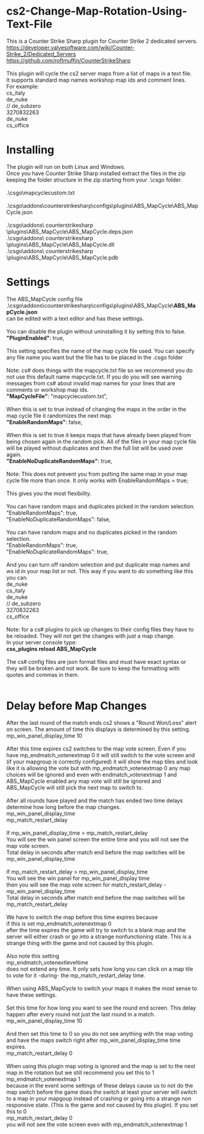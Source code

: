 # cs2-Change-Map-Rotation-Using-Text-File
This is a Counter Strike Sharp plugin for Counter Strike 2 dedicated servers.<br>
https://developer.valvesoftware.com/wiki/Counter-Strike_2/Dedicated_Servers<br>
https://github.com/roflmuffin/CounterStrikeSharp<br>
<br>
This plugin will cycle the cs2 server maps from a list of maps in a text file.
<br>
It supports standard map names workshop map ids and comment lines.<br>
For example:<br>
cs_italy<br>
de_nuke<br>
// de_subzero<br>
3270832263<br>
de_nuke<br>
cs_office<br>

# Installing
The plugin will run on both Linux and Windows.<br>
Once you have Counter Strike Sharp installed extract the files in the zip keeping the folder structure in the zip starting from your .\csgo folder.<br>
<br>
.\csgo\mapcyclecustom.txt<br>
<br>
.\csgo\addons\counterstrikesharp\configs\plugins\ABS_MapCycle\ABS_MapCycle.json<br>
<br>
.\csgo\addons\ counterstrikesharp \plugins\ABS_MapCycle\ABS_MapCycle.deps.json<br>
.\csgo\addons\ counterstrikesharp \plugins\ABS_MapCycle\ABS_MapCycle.dll<br>
.\csgo\addons\ counterstrikesharp \plugins\ABS_MapCycle\ABS_MapCycle.pdb

# Settings
The ABS_MapCycle config file<br>
.\csgo\addons\counterstrikesharp\configs\plugins\ABS_MapCycle\\<b>ABS_MapCycle.json</b><br>
can be edited with a text editor and has these settings.<br>
<br>
You can disable the plugin without uninstalling it by setting this to false.<br>
<b>"PluginEnabled"</b>: true,<br>
<br>
This setting specifies the name of the map cycle file used. You can specify any file name you want but the file has to be placed in the .csgo folder<br>
<br>
Note: cs# does things with the mapcycle.txt file so we recommend you do not use this default name mapcycle.txt. If you do you will see warning messages from cs# about invalid map names for your lines that are comments or workshop map ids.<br>
<b>"MapCycleFile"</b>: "mapcyclecustom.txt",<br>
<br>
When this is set to true instead of changing the maps in the order in the map cycle file it randomizes the next map.<br>
<b>"EnableRandomMaps"</b>: false,<br>
<br>
When this is set to true it keeps maps that have already been played from being chosen again in the random pick. All of the files in your map cycle file will be played without duplicates and then the full list will be used over again.<br>
<b>"EnableNoDuplicateRandomMaps"</b>: true,<br>
<br>
Note: This does not prevent you from putting the same map in your map cycle file more than once. It only works with EnableRandomMaps = true;<br>
<br>
This gives you the most flexibility.<br>
<br>
You can have random maps and duplicates picked in the random selection.<br>
"EnableRandomMaps": true,<br>
"EnableNoDuplicateRandomMaps": false,<br>
<br>
You can have random maps and no duplicates picked in the random selection.<br>
"EnableRandomMaps": true,<br>
"EnableNoDuplicateRandomMaps": true,<br>
<br>
And you can turn off random selection and put duplicate map names and ws id in your map list or not. This way if you want to do something like this you can. <br>
de_nuke<br>
cs_italy<br>
de_nuke<br>
// de_subzero<br>
3270832263<br>
cs_office<br>
<br>
Note: for a cs# plugins to pick up changes to their config files they have to be reloaded. They will not get the changes with just a map change.<br>
In your server console type:<br>
<b>css_plugins reload ABS_MapCycle</b><br>
<br>
The cs# config files are json format files and must have exact syntax or they will be broken and not work. Be sure to keep the formatting with quotes and commas in them.<br>
<br>
# Delay before Map Changes<br>
After the last round of the match ends cs2 shows a "Round Won/Loss" alert on screen. The amount of time this displays is determined by this setting.<br>
mp_win_panel_display_time 10<br>
<br>
After this time expires cs2 switches to the map vote screen. Even if you have mp_endmatch_votenextmap 0 it will still switch to the vote screen and (if your mapgroup is correctly configured) it will show the map tiles and look like it is allowing the vote but with mp_endmatch_votenextmap 0 any map choices will be ignored and even with endmatch_votenextmap 1 and ABS_MapCycle enabled any map vote will still be ignored and ABS_MapCycle will still pick the next map to switch to.<br>
<br>
After all rounds have played and the match has ended two time delays determine how long before the map changes.<br>
mp_win_panel_display_time<br>
mp_match_restart_delay<br>
<br>
If mp_win_panel_display_time > mp_match_restart_delay<br>
You will see the win panel screen the entire time and you will not see the map vote screen. <br>
Total delay in seconds after match end before the map switches will be<br>
mp_win_panel_display_time<br>
<br>
If mp_match_restart_delay > mp_win_panel_display_time<br>
You will see the win panel for mp_win_panel_display time<br>
then you will see the map vote screen for match_restart_delay -  mp_win_panel_display_time<br>
Total delay in seconds after match end before the map switches will be<br>
mp_match_restart_delay<br>
<br>
We have to switch the map before this time expires because<br>
if this is set mp_endmatch_votenextmap 0<br>
after the time expires the game will try to switch to a blank map and the server will either crash or go into a strange nonfunctioning state. This is a strange thing with the game and not caused by this plugin.<br>
<br>
Also note this setting<br>
mp_endmatch_votenextleveltime<br>
does not extend any time. It only sets how long you can click on a map tile to vote for it -during- the mp_match_restart_delay time.<br>
<br>
When using ABS_MapCycle to switch your maps it makes the most sense to have these settings.<br>
<br>
Set this time for how long you want to see the round end screen. This delay happen after every round not just the last round in a match.<br>
mp_win_panel_display_time 10<br>
<br>
And then set this time to 0 so you do not see anything with the map voting and have the maps switch right after mp_win_panel_display_time time expires.<br>
mp_match_restart_delay 0<br>
<br>
When using this plugin map voting is ignored and the map is set to the next map in the rotation but we still recommend you set this to 1<br> 
mp_endmatch_votenextmap 1<br>
because in the event some settings of these delays cause us to not do the map switch before the game does the switch at least your server will switch to a map in your mapgoup instead of crashing or going into a strange non responsive state. (This is the game and not caused by this plugin). If you set this to 0<br>
mp_match_restart_delay 0<br>
you will not see the vote screen even with mp_endmatch_votenextmap 1<br> 
<br>

